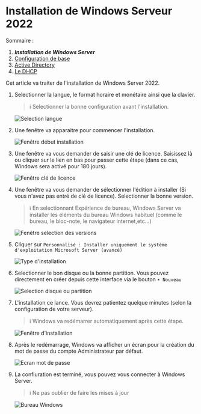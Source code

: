 # Installation de Windows Serveur 2022

Sommaire :  

1. ***Installation de Windows Server***
2. [Configuration de base](./ConfigurationBase.md)
3. [Active Directory](./ActiveDirectory.md)
4. [Le DHCP](./DHCP.md)

Cet article va traiter de l'installation de Windows Server 2022.  

1. Selectionner la langue, le format horaire et monétaire ainsi que la clavier.  
    > ℹ Selectionner la bonne configuration avant l'installation.

    ![Selection langue](./res/Install01.png)

2. Une fenêtre va apparaitre pour commencer l'installation.  

    ![Fenêtre début installation](./res/Install02.png)

3. Une fenêtre va vous demander de saisir une clé de licence. Saisissez là ou cliquer sur le lien en bas pour passer cette étape (dans ce cas, Windows sera activé pour 180 jours).

    ![Fenêtre clé de licence](./res/Install03.png)

4. Une fenêtre va vous demander de sélectionner l'édition à installer (Si vous n'avez pas entré de clé de licence). Selectionner la bonne version.  
    > ℹ En selectionnant Expérience de bureau, Windows Server va installer les éléments du bureau Windows habituel (comme le bureau, le bloc-note, le navigateur internet,etc...)

    ![Fenêtre selection des versions](./res/Install04.png)

5. Cliquer sur `Personnalisé : Installer uniquement le système d'exploitation Microsoft Server (avancé)`

    ![Type d'installation](./res/Install05.png)

6. Selectionner le bon disque ou la bonne partition. Vous pouvez directement en créer depuis cette interface via le bouton `☀ Nouveau`

    ![Selection disque ou partition](./res/Install06.png)

7. L'installation ce lance. Vous devrez patientez quelque minutes (selon la configuration de votre serveur).
    > ℹ Windows va redémarrer automatiquement après cette étape.  

    ![Fenêtre d'installation](./res/Install07.png)

8. Après le redémarrage, Windows va afficher un écran pour la création du mot de passe du compte Administrateur par défaut.

    ![Ecran mot de passe](./res/Install08.png)

9. La confiuration est terminé, vous pouvez vous connecter à Windows Server.  
   > ℹ Ne pas oublier de faire les mises à jour

    ![Bureau Windows](./res/Install09.png)
